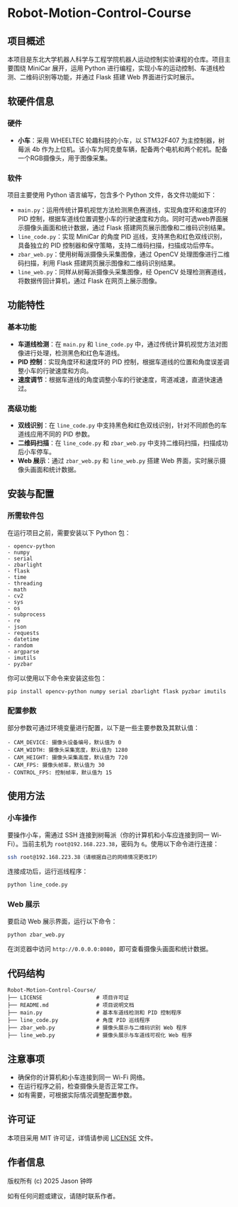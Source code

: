 # Robot-Motion-Control-Course

## 项目概述
本项目是东北大学机器人科学与工程学院机器人运动控制实验课程的仓库。项目主要围绕 MiniCar 展开，运用 Python 进行编程，实现小车的运动控制、车道线检测、二维码识别等功能，并通过 Flask 搭建 Web 界面进行实时展示。

## 软硬件信息

### 硬件
- **小车**：采用 WHEELTEC 轮趣科技的小车，以 STM32F407 为主控制器，树莓派 4b 作为上位机。该小车为阿克曼车辆，配备两个电机和两个舵机。配备一个RGB摄像头，用于图像采集。

### 软件
项目主要使用 Python 语言编写，包含多个 Python 文件，各文件功能如下：
- `main.py`：运用传统计算机视觉方法检测黑色赛道线，实现角度环和速度环的 PID 控制，根据车道线位置调整小车的行驶速度和方向。同时可选web界面展示摄像头画面和统计数据，通过 Flask 搭建网页展示图像和二维码识别结果。
- `line_code.py`：实现 MiniCar 的角度 PID 巡线，支持黑色和红色双线识别，具备独立的 PID 控制器和保守策略，支持二维码扫描，扫描成功后停车。
- `zbar_web.py`：使用树莓派摄像头采集图像，通过 OpenCV 处理图像进行二维码扫描，利用 Flask 搭建网页展示图像和二维码识别结果。
- `line_web.py`：同样从树莓派摄像头采集图像，经 OpenCV 处理检测赛道线，将数据传回计算机，通过 Flask 在网页上展示图像。

## 功能特性

### 基本功能
- **车道线检测**：在 `main.py` 和 `line_code.py` 中，通过传统计算机视觉方法对图像进行处理，检测黑色和红色车道线。
- **PID 控制**：实现角度环和速度环的 PID 控制，根据车道线的位置和角度误差调整小车的行驶速度和方向。
- **速度调节**：根据车道线的角度调整小车的行驶速度，弯道减速，直道快速通过。

### 高级功能
- **双线识别**：在 `line_code.py` 中支持黑色和红色双线识别，针对不同颜色的车道线应用不同的 PID 参数。
- **二维码扫描**：在 `line_code.py` 和 `zbar_web.py` 中支持二维码扫描，扫描成功后小车停车。
- **Web 展示**：通过 `zbar_web.py` 和 `line_web.py` 搭建 Web 界面，实时展示摄像头画面和统计数据。

## 安装与配置

### 所需软件包
在运行项目之前，需要安装以下 Python 包：
```plaintext
- opencv-python
- numpy
- serial
- zbarlight
- flask
- time
- threading
- math
- cv2
- sys
- os
- subprocess
- re
- json
- requests
- datetime
- random
- argparse
- imutils
- pyzbar
```
你可以使用以下命令来安装这些包：
```bash
pip install opencv-python numpy serial zbarlight flask pyzbar imutils
```

### 配置参数
部分参数可通过环境变量进行配置，以下是一些主要参数及其默认值：
```plaintext
- CAM_DEVICE: 摄像头设备编号，默认值为 0
- CAM_WIDTH: 摄像头采集宽度，默认值为 1280
- CAM_HEIGHT: 摄像头采集高度，默认值为 720
- CAM_FPS: 摄像头帧率，默认值为 30
- CONTROL_FPS: 控制帧率，默认值为 15
```

## 使用方法

### 小车操作
要操作小车，需通过 SSH 连接到树莓派（你的计算机和小车应连接到同一 Wi-Fi）。当前主机为 `root@192.168.223.38`，密码为 `6`。使用以下命令进行连接：
```bash
ssh root@192.168.223.38（请根据自己的网络情况更改IP）
```
连接成功后，运行巡线程序：
```bash
python line_code.py
```

### Web 展示
要启动 Web 展示界面，运行以下命令：
```bash
python zbar_web.py
```
在浏览器中访问 `http://0.0.0.0:8080`，即可查看摄像头画面和统计数据。

## 代码结构
```plaintext
Robot-Motion-Control-Course/
├── LICENSE                 # 项目许可证
├── README.md               # 项目说明文档
├── main.py                 # 基本车道线检测和 PID 控制程序
├── line_code.py            # 角度 PID 巡线程序
├── zbar_web.py             # 摄像头展示与二维码识别 Web 程序
├── line_web.py             # 摄像头展示与车道线可视化 Web 程序
```

## 注意事项
- 确保你的计算机和小车连接到同一 Wi-Fi 网络。
- 在运行程序之前，检查摄像头是否正常工作。
- 如有需要，可根据实际情况调整配置参数。

## 许可证
本项目采用 MIT 许可证，详情请参阅 [LICENSE](LICENSE) 文件。

## 作者信息
版权所有 (c) 2025 Jason 钟晔

如有任何问题或建议，请随时联系作者。